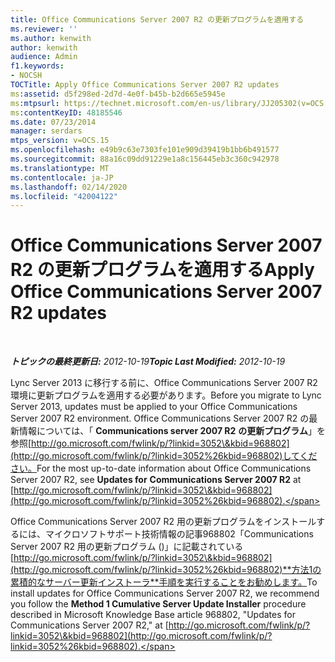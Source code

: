 ```yaml
---
title: Office Communications Server 2007 R2 の更新プログラムを適用する
ms.reviewer: ''
ms.author: kenwith
author: kenwith
audience: Admin
f1.keywords:
- NOCSH
TOCTitle: Apply Office Communications Server 2007 R2 updates
ms:assetid: d5f298ed-2d7d-4e0f-b45b-b2d665e5945e
ms:mtpsurl: https://technet.microsoft.com/en-us/library/JJ205302(v=OCS.15)
ms:contentKeyID: 48185546
ms.date: 07/23/2014
manager: serdars
mtps_version: v=OCS.15
ms.openlocfilehash: e49b9c63e7303fe101e909d39419b1bb6b491577
ms.sourcegitcommit: 88a16c09dd91229e1a8c156445eb3c360c942978
ms.translationtype: MT
ms.contentlocale: ja-JP
ms.lasthandoff: 02/14/2020
ms.locfileid: "42004122"
---
```

<div data-xmlns="http://www.w3.org/1999/xhtml">

<div class="topic" data-xmlns="http://www.w3.org/1999/xhtml" data-msxsl="urn:schemas-microsoft-com:xslt" data-cs="http://msdn.microsoft.com/">

<div data-asp="http://msdn2.microsoft.com/asp">

# <a name="apply-office-communications-server-2007-r2-updates"></a><span data-ttu-id="3236d-102">Office Communications Server 2007 R2 の更新プログラムを適用する</span><span class="sxs-lookup"><span data-stu-id="3236d-102">Apply Office Communications Server 2007 R2 updates</span></span>

</div>

<div id="mainSection">

<div id="mainBody">

<span> </span>

<span data-ttu-id="3236d-103">_**トピックの最終更新日:** 2012-10-19_</span><span class="sxs-lookup"><span data-stu-id="3236d-103">_**Topic Last Modified:** 2012-10-19_</span></span>

<span data-ttu-id="3236d-104">Lync Server 2013 に移行する前に、Office Communications Server 2007 R2 環境に更新プログラムを適用する必要があります。</span><span class="sxs-lookup"><span data-stu-id="3236d-104">Before you migrate to Lync Server 2013, updates must be applied to your Office Communications Server 2007 R2 environment.</span></span> <span data-ttu-id="3236d-105">Office Communications Server 2007 R2 の最新情報については、「 **Communications server 2007 R2** **の更新プログラム**」を参照[http://go.microsoft.com/fwlink/p/?linkid=3052\&kbid=968802](http://go.microsoft.com/fwlink/p/?linkid=3052%26kbid=968802)してください。</span><span class="sxs-lookup"><span data-stu-id="3236d-105">For the most up-to-date information about Office Communications Server 2007 R2, see **Updates for** **Communications Server 2007 R2** at [http://go.microsoft.com/fwlink/p/?linkid=3052\&kbid=968802](http://go.microsoft.com/fwlink/p/?linkid=3052%26kbid=968802).</span></span>

<span data-ttu-id="3236d-106">Office Communications Server 2007 R2 用の更新プログラムをインストールするには、マイクロソフトサポート技術情報の記事968802「Communications Server 2007 R2 用の更新プログラム ()」に記載されている[http://go.microsoft.com/fwlink/p/?linkid=3052\&kbid=968802](http://go.microsoft.com/fwlink/p/?linkid=3052%26kbid=968802)**方法1の累積的なサーバー更新インストーラ**手順を実行することをお勧めします。</span><span class="sxs-lookup"><span data-stu-id="3236d-106">To install updates for Office Communications Server 2007 R2, we recommend you follow the **Method 1 Cumulative Server Update Installer** procedure described in Microsoft Knowledge Base article 968802, "Updates for Communications Server 2007 R2," at [http://go.microsoft.com/fwlink/p/?linkid=3052\&kbid=968802](http://go.microsoft.com/fwlink/p/?linkid=3052%26kbid=968802).</span></span>

</div>

<span> </span>

</div>

</div>

</div>

